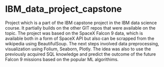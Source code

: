# IBM_data_project_capstone

Project which is a part of the IBM capstone project in the IBM data science course. It partially builds on the other GIT repos that were available on the topic. 
The project was based on the SpaceX Falcon 9 data, which is available both in a form of SpaceX API but also can be scrapped from the wikipedia using BeautifulSoup.
The next steps involved data preprocessing, visualization using Folium, Seaborn, Plotly. The idea was also to use the previously acquired SQL knowledge and predict the outcome of the future Falcon 9 missions based on the popular ML algorithims. 
